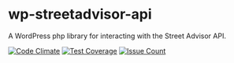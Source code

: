 # wp-streetadvisor-api
A WordPress php library for interacting with the Street Advisor API.

[![Code Climate](https://codeclimate.com/repos/57d6e6b9fc7b65789d001fcd/badges/5048da24986fb301dfa0/gpa.svg)](https://codeclimate.com/repos/57d6e6b9fc7b65789d001fcd/feed)
[![Test Coverage](https://codeclimate.com/repos/57d6e6b9fc7b65789d001fcd/badges/5048da24986fb301dfa0/coverage.svg)](https://codeclimate.com/repos/57d6e6b9fc7b65789d001fcd/coverage)
[![Issue Count](https://codeclimate.com/repos/57d6e6b9fc7b65789d001fcd/badges/5048da24986fb301dfa0/issue_count.svg)](https://codeclimate.com/repos/57d6e6b9fc7b65789d001fcd/feed)
